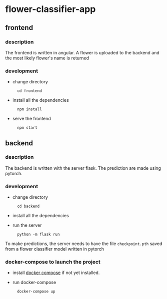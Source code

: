 # flower-classifier-app

## frontend

### description
The frontend is written in angular. A flower is uploaded to the backend and the most likely flower's name is returned

### development

- change directory

        cd frontend

- install all the dependencies

        npm install

- serve the frontend
     
        npm start

## backend

### description
The backend is written with the server flask. The prediction are made using pytorch.

### development

- change directory

        cd backend

- install all the dependencies

- run the server

        python -m flask run

To make predictions, the server needs to have the file `checkpoint.pth` saved from a flower classifier model written in pytorch

### docker-compose to launch the project

- install [docker compose](https://docs.docker.com/compose/install/) if not yet installed.

- run docker-compose

        docker-compose up

